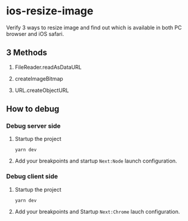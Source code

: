 # ios-resize-image

Verify 3 ways to resize image and find out which is available in both PC browser and iOS safari.

## 3 Methods

1. FileReader.readAsDataURL

1. createImageBitmap

1. URL.createObjectURL

## How to debug

### Debug server side

1. Startup the project
    ```shell
    yarn dev
    ```

1. Add your breakpoints and startup `Next:Node` launch configuration.

### Debug client side

1. Startup the project
    ```shell
    yarn dev
    ```
1. Add your breakpoints and Startup `Next:Chrome` lauch configuration.
